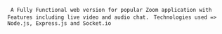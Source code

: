 ``` A Fully Functional web version for popular Zoom application with Features including live video and audio chat.``` 
``` Technologies used => Node.js, Express.js and Socket.io``` 